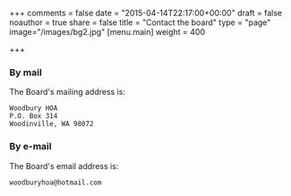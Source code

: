 +++
comments = false
date = "2015-04-14T22:17:00+00:00"
draft = false
noauthor = true
share = false
title = "Contact the board"
type = "page"
image="/images/bg2.jpg"
[menu.main]
weight = 400

+++

### By mail
The Board's mailing address is:

    Woodbury HOA
    P.O. Box 314
    Woodinville, WA 98072

### By e-mail
The Board's email address is:

    woodburyhoa@hotmail.com